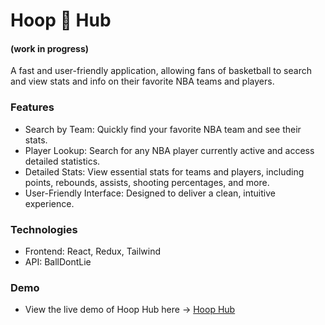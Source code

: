 # Hoop 🏀 Hub 
#### (work in progress)


A fast and user-friendly application, allowing fans of basketball to search and view stats and info on their favorite NBA teams and players.

### Features

- Search by Team: Quickly find your favorite NBA team and see their stats.
- Player Lookup: Search for any NBA player currently active and access detailed statistics.
- Detailed Stats: View essential stats for teams and players, including points, rebounds, assists, shooting percentages, and more.
- User-Friendly Interface: Designed to deliver a clean, intuitive experience.

### Technologies

- Frontend: React, Redux, Tailwind
- API: BallDontLie

### Demo

- View the live demo of Hoop Hub here -> [Hoop Hub](https://nba.com)
